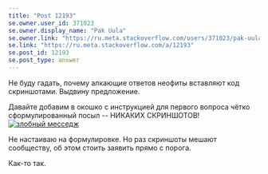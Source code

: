 ```yaml
---
title: "Post 12193"
se.owner.user_id: 371023
se.owner.display_name: "Pak Uula"
se.owner.link: "https://ru.meta.stackoverflow.com/users/371023/pak-uula"
se.link: "https://ru.meta.stackoverflow.com/a/12193"
se.post_id: 12193
se.post_type: answer
---
```

<p>Не буду гадать, почему алкающие ответов неофиты вставляют код скриншотами. Выдвину предложение.</p>
<p>Давайте добавим в окошко с инструкцией для первого вопроса чётко сформулированный посыл -- НИКАКИХ СКРИНШОТОВ!
<a href="https://i.stack.imgur.com/3bECz.png" rel="nofollow noreferrer"><img src="https://i.stack.imgur.com/3bECz.png" alt="злобный месседж" /></a></p>
<p>Не настаиваю на формулировке. Но раз скриншоты мешают сообществу, об этом стоить заявить прямо с порога.</p>
<p>Как-то так.</p>
